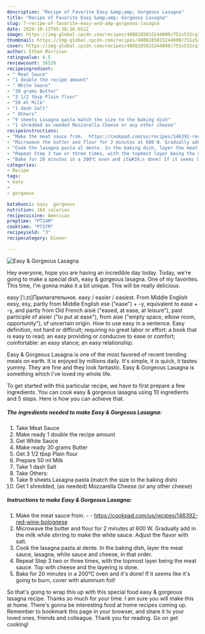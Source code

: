 ```yaml
---
description: "Recipe of Favorite Easy &amp;amp; Gorgeous Lasagna"
title: "Recipe of Favorite Easy &amp;amp; Gorgeous Lasagna"
slug: 7-recipe-of-favorite-easy-and-amp-gorgeous-lasagna
date: 2020-10-13T05:38:26.651Z
image: https://img-global.cpcdn.com/recipes/4808285015244800/751x532cq70/easy-gorgeous-lasagna-recipe-main-photo.jpg
thumbnail: https://img-global.cpcdn.com/recipes/4808285015244800/751x532cq70/easy-gorgeous-lasagna-recipe-main-photo.jpg
cover: https://img-global.cpcdn.com/recipes/4808285015244800/751x532cq70/easy-gorgeous-lasagna-recipe-main-photo.jpg
author: Ethan Morrison
ratingvalue: 4.5
reviewcount: 36528
recipeingredient:
- " Meat Sauce"
- "1 double the recipe amount"
- " White Sauce"
- "30 grams Butter"
- "3 1/2 tbsp Plain flour"
- "50 ml Milk"
- "1 dash Salt"
- " Others"
- "9 sheets Lasagna pasta match the size to the baking dish"
- "1 shredded as needed Mozzarella Cheese or any other cheese"
recipeinstructions:
- "Make the meat sauce from.  https://cookpad.com/us/recipes/146392-red-wine-bolognese"
- "Microwave the butter and flour for 2 minutes at 600 W. Gradually add in the milk while stirring to make the white sauce. Adjust the flavor with salt."
- "Cook the lasagna pasta al dente. In the baking dish, layer the meat sauce, lasagna, white sauce and cheese, in that order."
- "Repeat Step 3 two or three times, with the topmost layer being the meat sauce. Top with cheese and the layering is done."
- "Bake for 20 minutes in a 200℃ oven and it&#39;s done! If it seems like it&#39;s going to burn, cover with aluminum foil!"
categories:
- Recipe
tags:
- easy
- 
- gorgeous

katakunci: easy  gorgeous 
nutrition: 164 calories
recipecuisine: American
preptime: "PT24M"
cooktime: "PT37M"
recipeyield: "3"
recipecategory: Dinner

---
```



![Easy &amp; Gorgeous Lasagna](https://img-global.cpcdn.com/recipes/4808285015244800/751x532cq70/easy-gorgeous-lasagna-recipe-main-photo.jpg)

Hey everyone, hope you are having an incredible day today. Today, we're going to make a special dish, easy &amp; gorgeous lasagna. One of my favorites. This time, I'm gonna make it a bit unique. This will be really delicious.

easy [ˈi:zɪ]Прилагательное. easy / easier / easiest. From Middle English eesy, esy, partly from Middle English ese (&#34;ease&#34;) + -y, equivalent to ease +‎ -y, and partly from Old French aisié (&#34;eased, at ease, at leisure&#34;), past participle of aisier (&#34;to put at ease&#34;), from aise (&#34;empty space, elbow room, opportunity&#34;), of uncertain origin. How to use easy in a sentence. Easy definition, not hard or difficult; requiring no great labor or effort: a book that is easy to read; an easy providing or conducive to ease or comfort; comfortable: an easy stance; an easy relationship.

Easy &amp; Gorgeous Lasagna is one of the most favored of recent trending meals on earth. It is enjoyed by millions daily. It's simple, it is quick, it tastes yummy. They are fine and they look fantastic. Easy &amp; Gorgeous Lasagna is something which I've loved my whole life.


To get started with this particular recipe, we have to first prepare a few ingredients. You can cook easy &amp; gorgeous lasagna using 10 ingredients and 5 steps. Here is how you can achieve that.

<!--inarticleads1-->

##### The ingredients needed to make Easy &amp; Gorgeous Lasagna:

1. Take  Meat Sauce
1. Make ready 1 double the recipe amount
1. Get  White Sauce
1. Make ready 30 grams Butter
1. Get 3 1/2 tbsp Plain flour
1. Prepare 50 ml Milk
1. Take 1 dash Salt
1. Take  Others:
1. Take 9 sheets Lasagna pasta (match the size to the baking dish)
1. Get 1 shredded, (as needed) Mozzarella Cheese (or any other cheese)




<!--inarticleads2-->

##### Instructions to make Easy &amp; Gorgeous Lasagna:

1. Make the meat sauce from. -  - https://cookpad.com/us/recipes/146392-red-wine-bolognese
1. Microwave the butter and flour for 2 minutes at 600 W. Gradually add in the milk while stirring to make the white sauce. Adjust the flavor with salt.
1. Cook the lasagna pasta al dente. In the baking dish, layer the meat sauce, lasagna, white sauce and cheese, in that order.
1. Repeat Step 3 two or three times, with the topmost layer being the meat sauce. Top with cheese and the layering is done.
1. Bake for 20 minutes in a 200℃ oven and it&#39;s done! If it seems like it&#39;s going to burn, cover with aluminum foil!




So that's going to wrap this up with this special food easy &amp; gorgeous lasagna recipe. Thanks so much for your time. I am sure you will make this at home. There's gonna be interesting food at home recipes coming up. Remember to bookmark this page in your browser, and share it to your loved ones, friends and colleague. Thank you for reading. Go on get cooking!
